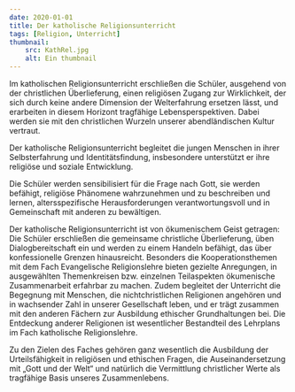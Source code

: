 ```yaml
---
date: 2020-01-01
title: Der katholische Religionsunterricht
tags: [Religion, Unterricht]
thumbnail: 
    src: KathRel.jpg
    alt: Ein thumbnail
---
```

<p>Im katholischen Religionsunterricht erschließen die Schüler, ausgehend von der christlichen Überlieferung, einen religiösen Zugang zur Wirklichkeit, der sich durch keine andere Dimension der Welterfahrung ersetzen lässt, und erarbeiten in diesem Horizont tragfähige Lebensperspektiven. Dabei werden sie mit den christlichen Wurzeln unserer abendländischen Kultur vertraut.</p>
<p>Der katholische Religionsunterricht begleitet die jungen Menschen in ihrer Selbsterfahrung und Identitätsfindung, insbesondere unterstützt er ihre religiöse und soziale Entwicklung.</p>
<p>Die Schüler werden sensibilisiert für die Frage nach Gott, sie werden befähigt, religiöse Phänomene wahrzunehmen und zu beschreiben und lernen, altersspezifische Herausforderungen verantwortungsvoll und in Gemeinschaft mit anderen zu bewältigen.</p>
<p>Der katholische Religionsunterricht ist von ökumenischem Geist getragen: Die Schüler erschließen die gemeinsame christliche Überlieferung, üben Dialogbereitschaft ein und werden zu einem Handeln befähigt, das über konfessionelle Grenzen hinausreicht. Besonders die Kooperationsthemen mit dem Fach Evangelische Religionslehre bieten gezielte Anregungen, in ausgewählten Themenkreisen bzw. einzelnen Teilaspekten ökumenische Zusammenarbeit erfahrbar zu machen. Zudem begleitet der Unterricht die Begegnung mit Menschen, die nichtchristlichen Religionen angehören und in wachsender Zahl in unserer Gesellschaft leben, und er trägt zusammen mit den anderen Fächern zur Ausbildung ethischer Grundhaltungen bei. Die Entdeckung anderer Religionen ist wesentlicher Bestandteil des Lehrplans im Fach katholische Religionslehre.</p>
<p>Zu den Zielen des Faches gehören ganz wesentlich die Ausbildung der Urteilsfähigkeit in religiösen und ethischen Fragen, die Auseinandersetzung mit „Gott und der Welt“ und natürlich die Vermittlung christlicher Werte als tragfähige Basis unseres Zusammenlebens.</p>